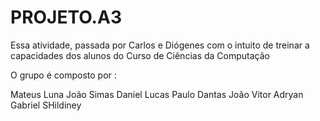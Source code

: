 # PROJETO.A3
Essa atividade, passada por Carlos e Diógenes com o intuito de treinar a capacidades dos alunos do Curso de Ciências da Computação 

O grupo é composto por : 

Mateus Luna 
João Simas 
Daniel Lucas 
Paulo Dantas 
João Vitor 
Adryan Gabriel 
SHildiney 
